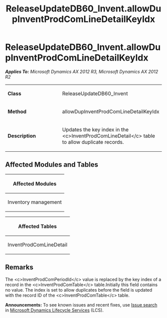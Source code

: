 ﻿---
title: ReleaseUpdateDB60_Invent.allowDupInventProdComLineDetailKeyIdx
TOCTitle: ReleaseUpdateDB60_Invent.allowDupInventProdComLineDetailKeyIdx
ms:assetid: 5d848d68-af40-d932-f56a-433aac8c13ae
ms:mtpsurl: https://msdn.microsoft.com/en-us/library/JJ719008(v=AX.60)
ms:contentKeyID: 49708547
ms.date: 05/18/2015
mtps_version: v=AX.60
---

# ReleaseUpdateDB60\_Invent.allowDupInventProdComLineDetailKeyIdx 


_**Applies To:** Microsoft Dynamics AX 2012 R3, Microsoft Dynamics AX 2012 R2_

<table>
<colgroup>
<col style="width: 50%" />
<col style="width: 50%" />
</colgroup>
<tbody>
<tr class="odd">
<td><p><strong>Class</strong></p></td>
<td><p>ReleaseUpdateDB60_Invent</p></td>
</tr>
<tr class="even">
<td><p><strong>Method</strong></p></td>
<td><p>allowDupInventProdComLineDetailKeyIdx</p></td>
</tr>
<tr class="odd">
<td><p><strong>Description</strong></p></td>
<td><p>Updates the key index in the &lt;c&gt;InventProdComLineDetail&lt;/c&gt; table to allow duplicate records.</p></td>
</tr>
</tbody>
</table>


## Affected Modules and Tables

<table>
<colgroup>
<col style="width: 100%" />
</colgroup>
<thead>
<tr class="header">
<th><p>Affected Modules</p></th>
</tr>
</thead>
<tbody>
<tr class="odd">
<td><p>Inventory management</p></td>
</tr>
</tbody>
</table>


<table>
<colgroup>
<col style="width: 100%" />
</colgroup>
<thead>
<tr class="header">
<th><p>Affected Tables</p></th>
</tr>
</thead>
<tbody>
<tr class="odd">
<td><p>InventProdComLineDetail</p></td>
</tr>
</tbody>
</table>


## Remarks

The \<c\>InventProdComPeriodId\</c\> value is replaced by the key index of a record in the \<c\>InventProdComTable\</c\> table.Initially this field contains no value. The index is set to allow duplicates before the field is updated with the record ID of the \<c\>InventProdComTable\</c\> table.

  
**Announcements:** To see known issues and recent fixes, use [Issue search](http://go.microsoft.com/fwlink/?linkid=389258) in [Microsoft Dynamics Lifecycle Services](http://go.microsoft.com/fwlink/?linkid=306505) (LCS).

